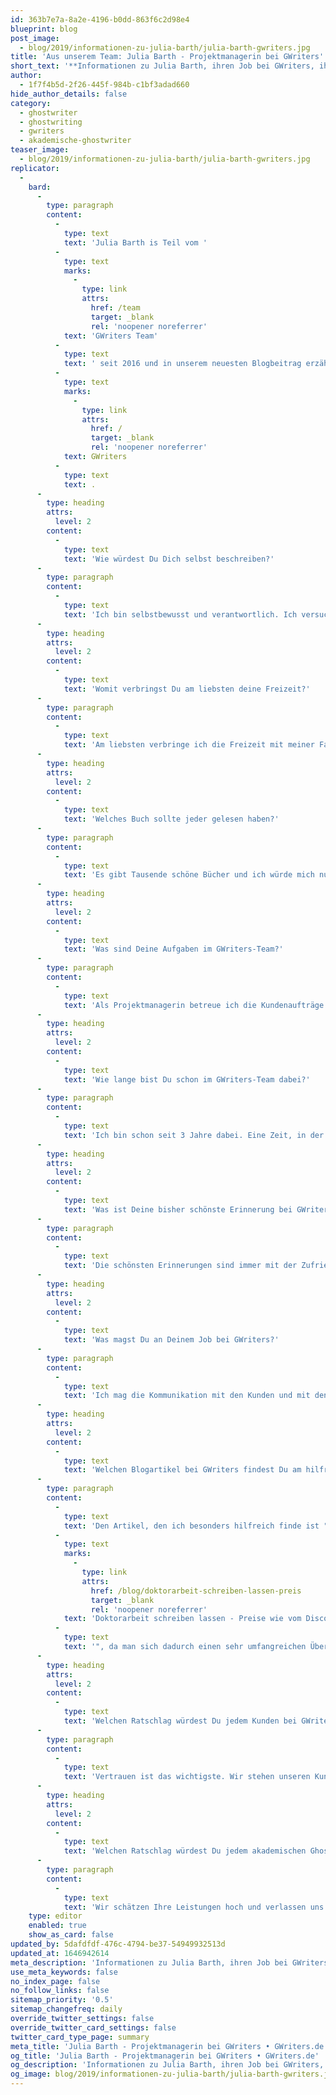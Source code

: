 ```yaml
---
id: 363b7e7a-8a2e-4196-b0dd-863f6c2d98e4
blueprint: blog
post_image:
  - blog/2019/informationen-zu-julia-barth/julia-barth-gwriters.jpg
title: 'Aus unserem Team: Julia Barth - Projektmanagerin bei GWriters'
short_text: '**Informationen zu Julia Barth, ihren Job bei GWriters, ihre Ratschläge an akademische Ghostwriter & Kunden der Ghostwriter-Agentur GWriters.**'
author:
  - 1f7f4b5d-2f26-445f-984b-c1bf3adad660
hide_author_details: false
category:
  - ghostwriter
  - ghostwriting
  - gwriters
  - akademische-ghostwriter
teaser_image:
  - blog/2019/informationen-zu-julia-barth/julia-barth-gwriters.jpg
replicator:
  -
    bard:
      -
        type: paragraph
        content:
          -
            type: text
            text: 'Julia Barth is Teil vom '
          -
            type: text
            marks:
              -
                type: link
                attrs:
                  href: /team
                  target: _blank
                  rel: 'noopener noreferrer'
            text: 'GWriters Team'
          -
            type: text
            text: ' seit 2016 und in unserem neuesten Blogbeitrag erzählt sie mehr über ihre Arbeit als Projektmanagerin bei '
          -
            type: text
            marks:
              -
                type: link
                attrs:
                  href: /
                  target: _blank
                  rel: 'noopener noreferrer'
            text: GWriters
          -
            type: text
            text: .
      -
        type: heading
        attrs:
          level: 2
        content:
          -
            type: text
            text: 'Wie würdest Du Dich selbst beschreiben?'
      -
        type: paragraph
        content:
          -
            type: text
            text: 'Ich bin selbstbewusst und verantwortlich. Ich versuche immer meine Ziele zu erreichen und nie aufzugeben. Das gilt auch für meine Arbeit im GWriters Team. Besonders die anspruchsvollsten Kundenaufträge machen mir besonders Spaß, denn umso schöner ist dann am Ende das gute Gefühl, wenn ich den Auftrag zum Erfolg führen konnte.'
      -
        type: heading
        attrs:
          level: 2
        content:
          -
            type: text
            text: 'Womit verbringst Du am liebsten deine Freizeit?'
      -
        type: paragraph
        content:
          -
            type: text
            text: 'Am liebsten verbringe ich die Freizeit mit meiner Familie und meinen Freunden. Ob wir Kaffee trinken oder reisen ist nicht so entscheidend, am wichtigsten ist, dass wir zusammen sind.'
      -
        type: heading
        attrs:
          level: 2
        content:
          -
            type: text
            text: 'Welches Buch sollte jeder gelesen haben?'
      -
        type: paragraph
        content:
          -
            type: text
            text: 'Es gibt Tausende schöne Bücher und ich würde mich nur ungern auf einige wenige beschränken. Wenn ich dennoch ein konkretes Buch nennen soll, würde ich z.B. "Jenseits von Eden" von John Steinbeck, "Das Glasperlenspiel" von Hermann Hesse, und "Für Menschen ungeeignet" von Robert Shekley empfehlen.'
      -
        type: heading
        attrs:
          level: 2
        content:
          -
            type: text
            text: 'Was sind Deine Aufgaben im GWriters-Team?'
      -
        type: paragraph
        content:
          -
            type: text
            text: 'Als Projektmanagerin betreue ich die Kundenaufträge und achte darauf, dass die Projektfristen gehalten werden und dass die Kommunikation zwischen Kunden und Autoren problemlos verläuft. Darüber hinaus bin ich auch für die Qualität jeder Lieferung im Rahmen meiner Projekte verantwortlich. Sollte ein Kunde beispielsweise Änderungswünsche haben, setze ich mich sofort mit dem entsprechenden Autoren in Verbindung und leite die Änderungen in die Wege. Qualität und Kundenzufriedenheit haben bei uns höchste Priorität.'
      -
        type: heading
        attrs:
          level: 2
        content:
          -
            type: text
            text: 'Wie lange bist Du schon im GWriters-Team dabei?'
      -
        type: paragraph
        content:
          -
            type: text
            text: 'Ich bin schon seit 3 Jahre dabei. Eine Zeit, in der ich unglaublich viel gelernt habe und die ich niemals missen möchte.'
      -
        type: heading
        attrs:
          level: 2
        content:
          -
            type: text
            text: 'Was ist Deine bisher schönste Erinnerung bei GWriters?'
      -
        type: paragraph
        content:
          -
            type: text
            text: 'Die schönsten Erinnerungen sind immer mit der Zufriedenheit der Kunden verbunden. Je schwieriger und komplizierter ein Auftrag ist, desto mehr Vergnügen bringt ein erfolgreicher Abschluss.'
      -
        type: heading
        attrs:
          level: 2
        content:
          -
            type: text
            text: 'Was magst Du an Deinem Job bei GWriters?'
      -
        type: paragraph
        content:
          -
            type: text
            text: 'Ich mag die Kommunikation mit den Kunden und mit den Autoren und genieße die Bewältigung der Herausforderungen.'
      -
        type: heading
        attrs:
          level: 2
        content:
          -
            type: text
            text: 'Welchen Blogartikel bei GWriters findest Du am hilfreichsten und warum?'
      -
        type: paragraph
        content:
          -
            type: text
            text: 'Den Artikel, den ich besonders hilfreich finde ist "'
          -
            type: text
            marks:
              -
                type: link
                attrs:
                  href: /blog/doktorarbeit-schreiben-lassen-preis
                  target: _blank
                  rel: 'noopener noreferrer'
            text: 'Doktorarbeit schreiben lassen - Preise wie vom Discounter?'
          -
            type: text
            text: '", da man sich dadurch einen sehr umfangreichen Überblick über die Preiskalkulation beim GWriters verschaffen kann und darüber hinaus auch noch besser versteht, vor welcher Art von Anbietern man sich hüten sollte. Wir wollen nicht nur unseren Kunden einen hochklassigen Service bieten, sondern auch andere Studenten vor unseriösen Angeboten schützen.'
      -
        type: heading
        attrs:
          level: 2
        content:
          -
            type: text
            text: 'Welchen Ratschlag würdest Du jedem Kunden bei GWriters geben?'
      -
        type: paragraph
        content:
          -
            type: text
            text: 'Vertrauen ist das wichtigste. Wir stehen unseren Kunden jederzeit zur Seite und geben unser Bestes, damit diese mit unseren Leistungen zufrieden sind. Dass das Ghostwriting ein Prozess ist, muss jeder verstehen. Auch wenn einmal nicht alles nach den Kundenvorstellungen sein sollte, sind bei uns Änderungswünsche und Überarbeitung jederzeit inklusive. Genau dafür gibt es ja unsere Feedbackschleifen und Teillieferungen!'
      -
        type: heading
        attrs:
          level: 2
        content:
          -
            type: text
            text: 'Welchen Ratschlag würdest Du jedem akademischen Ghostwriter bei GWriters geben?'
      -
        type: paragraph
        content:
          -
            type: text
            text: 'Wir schätzen Ihre Leistungen hoch und verlassen uns auf Sie. Wenn es manchmal schwieriger wird, nehmen Sie die Situationen und die Kundenkritik nicht persönlich, sondern bleiben Sie wie immer professionell. Wir haben alle ein gemeinsames Ziel: hervorragende wissenschaftliche Arbeit zu leisten!'
    type: editor
    enabled: true
    show_as_card: false
updated_by: 5dafdfdf-476c-4794-be37-54949932513d
updated_at: 1646942614
meta_description: 'Informationen zu Julia Barth, ihren Job bei GWriters, ihre Ratschläge an akademische Ghostwriter & Kunden der Ghostwriter-Agentur GWriters.'
use_meta_keywords: false
no_index_page: false
no_follow_links: false
sitemap_priority: '0.5'
sitemap_changefreq: daily
override_twitter_settings: false
override_twitter_card_settings: false
twitter_card_type_page: summary
meta_title: 'Julia Barth - Projektmanagerin bei GWriters • GWriters.de'
og_title: 'Julia Barth - Projektmanagerin bei GWriters • GWriters.de'
og_description: 'Informationen zu Julia Barth, ihren Job bei GWriters, ihre Ratschläge an akademische Ghostwriter & Kunden der Ghostwriter-Agentur GWriters.'
og_image: blog/2019/informationen-zu-julia-barth/julia-barth-gwriters.jpg
---
```

